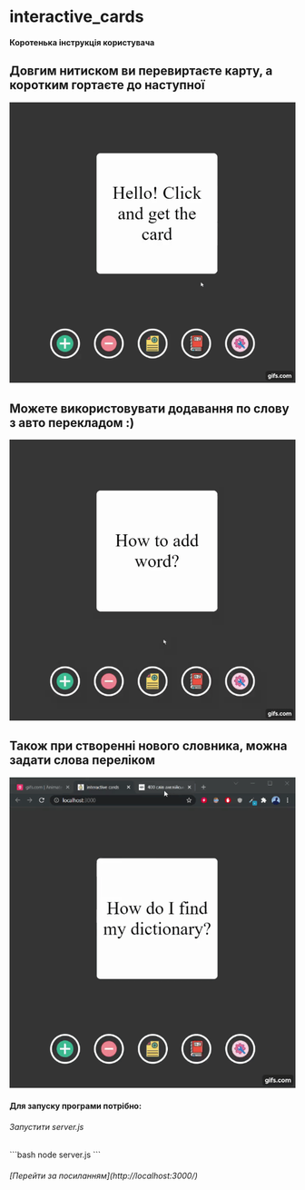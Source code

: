 # interactive_cards

<h4>Коротенька інструкція користувача</h4>

## Довгим нитиском ви перевиртаєте карту, а коротким гортаєте до наступної

![Alt Text](https://github.com/DanilPidhainyi/interactive_cards/blob/main/showing%20the%20work%20of%20the%20program/gif_1.gif)

## Можете використовувати додавання по слову з авто перекладом :)

![Alt Text](https://github.com/DanilPidhainyi/interactive_cards/blob/main/showing%20the%20work%20of%20the%20program/gif_2.gif)

## Також при створенні нового словника, можна задати слова переліком

![Alt Text](https://github.com/DanilPidhainyi/interactive_cards/blob/main/showing%20the%20work%20of%20the%20program/gif_3.gif)

<h4>Для запуску програми потрібно:</h4>
<h6> Запустити server.js </h6>
```bash
node server.js
```
<h6> [Перейти за посиланням](http://localhost:3000/)</h6>



